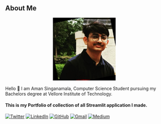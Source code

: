 <!-- # Streamlit-Apps


***Url***  ***Shortener***

[![Streamlit App](https://static.streamlit.io/badges/streamlit_badge_black_white.svg)](https://tinyurl.com/28qq4x24)  

<img width="400px" src="./Images/url.png">

<hr>


***DashBoard-1***

[![Streamlit App](https://static.streamlit.io/badges/streamlit_badge_black_white.svg)](https://aman-singanamala-streamlit-apps-app-1app-lrxr52.streamlitapp.com/) 

<img width="400px" src="./Images/dashboard.png">

<hr>
<br> -->







## About Me

<p align="center"><img src="assets\Images\aman.jfif" width=200/> </p> 

Hello 👋 
I am Aman Singanamala, Computer Science Student pursuing my Bachelors degree at Vellore Institute of Technology.



#### This is my Portfolio of collection of all Streamlit application I made.


[![Twitter](https://img.shields.io/badge/-Twitter-1DA1F2?style=for-the-badge&logo=twitter&logoColor=white)](https://twitter.com/amansinganamala)
[![LinkedIn](https://img.shields.io/badge/-LinkedIn-0077B5?style=for-the-badge&logo=linkedin&logoColor=white)](https://www.linkedin.com/in/amansinganamala)
[![GitHub](https://img.shields.io/badge/-GitHub-181717?style=for-the-badge&logo=github&logoColor=white)](https://github.com/aman-singanamala)
[![Gmail](https://img.shields.io/badge/-Gmail-D14836?style=for-the-badge&logo=gmail&logoColor=white)](amansinganamala@gmail.com)
[![Medium](https://img.shields.io/badge/-Medium-black?style=for-the-badge&logo=medium&logoColor=white)](https://medium.com/@amansinganamala)










